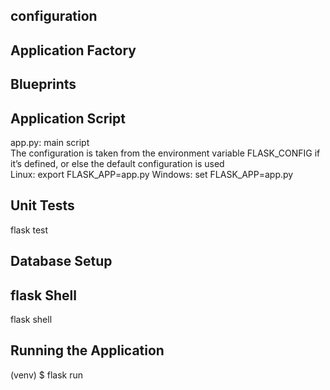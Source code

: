 configuration  
-------------

[comment]: <> (config.py: application configuration  )

Application Factory
-------------------

[comment]: <> (app/__init__.py: application package constructor  )

Blueprints
----------

[comment]: <> (app/main/__init__.py: main blueprint creation  )

[comment]: <> (app/main/views.py: routes of the application)

[comment]: <> (app/main/errors.py: error handlers  )

[comment]: <> (**the modules are imported at the bottom of the app/main/__init__.py script to avoid errors due to circular dependencies**  )

[comment]: <> (The blueprint is registered with the application inside the create_app&#40;&#41; factory function  )

[comment]: <> (app/__init__.py: main blueprint registration  )

[comment]: <> (app/main/errors.py: error handlers in main blueprint)

[comment]: <> (the form objects are also stored inside the blueprint in the app/main/forms.py module.  )

Application Script
------------------
app.py: main script  
The configuration is taken from the environment variable FLASK_CONFIG if it’s defined, or else the default configuration is used  
Linux:
export FLASK_APP=app.py
Windows:
set FLASK_APP=app.py

Unit Tests
----------

[comment]: <> (tests/test_basics.py: unit tests  )

flask test


Database Setup
--------------

[comment]: <> (&#40;venv&#41; $ flask db upgrade  )


flask Shell
-----------
flask shell

Running the Application
-----------------------
(venv) $ flask run  
